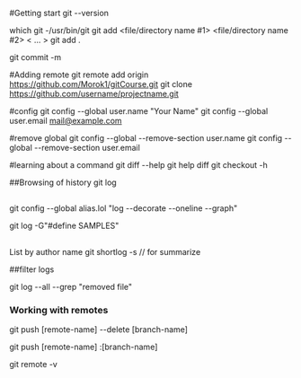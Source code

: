 #Getting start
git --version

which git  -/usr/bin/git
git add <file/directory name #1> <file/directory name #2> < ... >
git add .

git commit -m

#Adding remote
git remote add origin https://github.com/Morok1/gitCourse.git
git clone https://github.com/username/projectname.git

#config
git config --global user.name "Your Name"
git config --global user.email mail@example.com

#remove global
git config --global --remove-section user.name
git config --global --remove-section user.email

#learning about a command
git diff --help
git help diff
git checkout -h

##Browsing of history 
git log

##
git config --global alias.lol "log --decorate --oneline --graph"

 git log -G"#define SAMPLES"
 
 ##
List by author name
git shortlog -s // for summarize


##filter logs

git log --all --grep "removed file"



### Working with remotes

git push [remote-name] --delete [branch-name]

git push [remote-name] :[branch-name]

git remote -v


 




